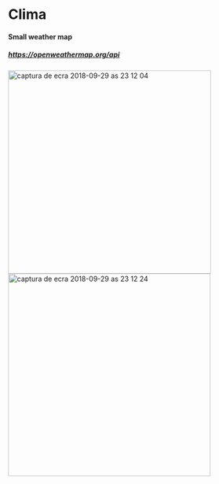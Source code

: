 # Clima

#### Small weather map
##### https://openweathermap.org/api 

<img width="413" alt="captura de ecra 2018-09-29 as 23 12 04" src="https://user-images.githubusercontent.com/22477828/46250985-f7404180-c43e-11e8-99ac-6ffa25878677.png">

<img width="412" alt="captura de ecra 2018-09-29 as 23 12 24" src="https://user-images.githubusercontent.com/22477828/46250984-f7404180-c43e-11e8-8c6f-feb5eb511332.png">

